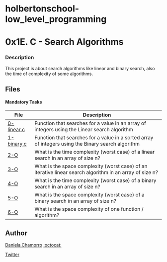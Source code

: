 # holbertonschool-low_level_programming

# 0x1E. C - Search Algorithms
### Description
This project is about search algorithms like linear and binary search, also the time of complexity of some algorithms.

## Files
#### Mandatory Tasks

| File | Description |
| ------ | ------ |
| [0-linear.c](0-linear.c) | Function that searches for a value in an array of integers using the Linear search algorithm |
| [1-binary.c](1-binary.c) | Function that searches for a value in a sorted array of integers using the Binary search algorithm |
| [2-O](2-O) | What is the time complexity (worst case) of a linear search in an array of size n? |
| [3-O](3-O) | What is the space complexity (worst case) of an iterative linear search algorithm in an array of size n? |
| [4-O](4-O) | What is the time complexity (worst case) of a binary search in an array of size n? |
| [5-O](5-O) | What is the space complexity (worst case) of a binary search in an array of size n? |
| [6-O](6-O) | What is the space complexity of one function / algorithm? |

## Author

[Daniela Chamorro](https://www.linkedin.com/in/daniela-alexandra-chamorro-guerrero-666805a1/) [:octocat:](https://github.com/dalexach)

[Twitter](https://twitter.com/dalexach)
